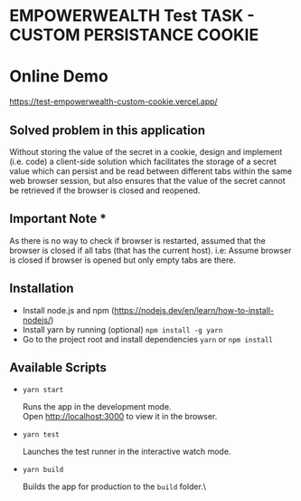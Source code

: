 # EMPOWERWEALTH Test TASK - CUSTOM PERSISTANCE COOKIE

# Online Demo
https://test-empowerwealth-custom-cookie.vercel.app/

## Solved problem in this application

Without storing the value of the secret in a cookie, design and implement (i.e. code) a client-side solution which facilitates the storage of a secret value which can persist and be read between different tabs within the same web browser session, but also ensures that the value of the secret cannot be retrieved if the browser is closed and reopened.

## Important Note \*

As there is no way to check if browser is restarted, assumed that the browser is closed if all tabs (that has the current host).
i.e: Assume browser is closed if browser is opened but only empty tabs are there.

## Installation

- Install node.js and npm (https://nodejs.dev/en/learn/how-to-install-nodejs/)
- Install yarn by running (optional) `npm install -g yarn`
- Go to the project root and install dependencies `yarn` or `npm install`

## Available Scripts

- `yarn start`

  Runs the app in the development mode.\
  Open [http://localhost:3000](http://localhost:3000) to view it in the browser.

- `yarn test`

  Launches the test runner in the interactive watch mode.

- `yarn build`

  Builds the app for production to the `build` folder.\

